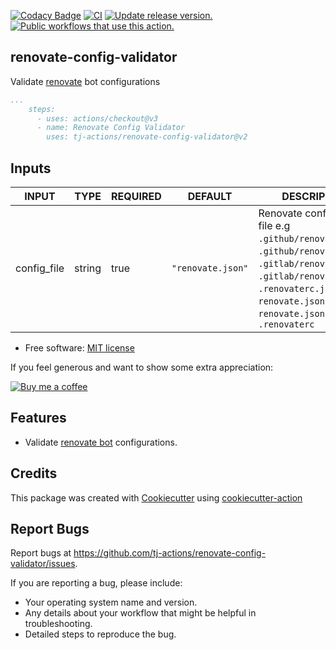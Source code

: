 [![Codacy Badge](https://api.codacy.com/project/badge/Grade/79a40805568a4e43bc78086711a548b8)](https://app.codacy.com/gh/tj-actions/renovate-config-validator?utm_source=github.com\&utm_medium=referral\&utm_content=tj-actions/renovate-config-validator\&utm_campaign=Badge_Grade_Settings)
[![CI](https://github.com/tj-actions/verify-changed-files/workflows/CI/badge.svg)](https://github.com/tj-actions/renovate-config-validator/actions?query=workflow%3ACI)
[![Update release version.](https://github.com/tj-actions/renovate-config-validator/workflows/Update%20release%20version./badge.svg)](https://github.com/tj-actions/renovate-config-validator/actions?query=workflow%3A%22Update+release+version.%22)
[![Public workflows that use this action.](https://img.shields.io/endpoint?url=https%3A%2F%2Fused-by.vercel.app%2Fapi%2Fgithub-actions%2Fused-by%3Faction%3Dtj-actions%2Frenovate-config-validator%26badge%3Dtrue)](https://github.com/search?o=desc\&q=tj-actions+renovate-config-validator+path%3A.github%2Fworkflows+language%3AYAML\&s=\&type=Code)

## renovate-config-validator

Validate [renovate](https://github.com/renovatebot/renovate) bot configurations

```yaml
...
    steps:
      - uses: actions/checkout@v3
      - name: Renovate Config Validator
        uses: tj-actions/renovate-config-validator@v2
```

## Inputs

<!-- AUTO-DOC-INPUT:START - Do not remove or modify this section -->

|    INPUT    |  TYPE  | REQUIRED |      DEFAULT      |                                                                                                  DESCRIPTION                                                                                                  |
|-------------|--------|----------|-------------------|---------------------------------------------------------------------------------------------------------------------------------------------------------------------------------------------------------------|
| config\_file | string |   true   | `"renovate.json"` | Renovate configuration file e.g `.github/renovate.json`, `.github/renovate.json5`,<br>`.gitlab/renovate.json`, `.gitlab/renovate.json5`, `.renovaterc.json`, `renovate.json`, `renovate.json5`, `.renovaterc` |

<!-- AUTO-DOC-INPUT:END -->

*   Free software: [MIT license](LICENSE)

If you feel generous and want to show some extra appreciation:

[![Buy me a coffee][buymeacoffee-shield]][buymeacoffee]

[buymeacoffee]: https://www.buymeacoffee.com/jackton1

[buymeacoffee-shield]: https://www.buymeacoffee.com/assets/img/custom_images/orange_img.png

## Features

*   Validate [renovate bot](https://github.com/renovatebot/renovate) configurations.

## Credits

This package was created with [Cookiecutter](https://github.com/cookiecutter/cookiecutter) using [cookiecutter-action](https://github.com/tj-actions/cookiecutter-action)

## Report Bugs

Report bugs at https://github.com/tj-actions/renovate-config-validator/issues.

If you are reporting a bug, please include:

*   Your operating system name and version.
*   Any details about your workflow that might be helpful in troubleshooting.
*   Detailed steps to reproduce the bug.
